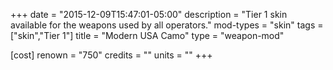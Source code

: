 +++
date = "2015-12-09T15:47:01-05:00"
description = "Tier 1 skin available for the weapons used by all operators."
mod-types = "skin"
tags = ["skin","Tier 1"]
title = "Modern USA Camo"
type = "weapon-mod"

[cost]
  renown = "750"
  credits = ""
  units = ""
+++
